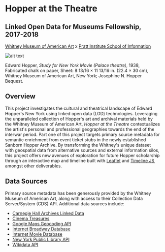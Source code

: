 # Hopper at the Theatre

## Linked Open Data for Museums Fellowship, 2017-2018
[Whitney Museum of American Art](https://whitney.org/) x [Pratt Institute School of Information](https://www.pratt.edu/academics/information/)

![alt text](http://collectionimages.whitney.org/standard/76662/largerpage.jpg)

Edward Hopper, *Study for New York Movie (Palace theatre)*, 1938, Fabricated chalk on paper, Sheet: 8 13/16 × 11 13/16 in. (22.4 × 30 cm), Whitney Museum of American Art, New York; Josephine N. Hopper Bequest.

## Overview
This project investigates the cultural and theatrical landscape of Edward Hopper's New York using linked open data (LOD) technologies. Leveraging the unparalleled collection of Hopper's art and archival materials held by the Whitney Museum of American Art, *Hopper at the Theatre* contextualizes the artist's personal and professional geographies towards the end of the interwar period. Part one of this project targets primary source metadata for semantic enrichment from event ticket stubs in the newly established Sanborn Hopper Archive. By transforming the Whitney's unique dataset with geospatial data from alternative sources and external information silos, this project offers new avenues of exploration for future Hopper scholarship through an interactive map and timeline built with [Leaflet](http://leafletjs.com/) and [Timeline JS](https://timeline.knightlab.com/), amongst other deliverables.

## Data Sources
Primary source metadata has been generously provided by the Whitney Museum of American Art, along with access to their Collection Data Server/System (CDS) API. Additional data sources include:
* [Carnegie Hall Archives Linked Data](https://github.com/CarnegieHall/linked-data)
* [Cinema Treasures](http://cinematreasures.org/)
* [Google Maps Geocoding API](https://developers.google.com/maps/documentation/geocoding/start)
* [Internet Broadway Database](https://www.ibdb.com/)
* [Internet Movie Database](https://www.imdb.com/)
* [New York Public Library API](http://api.repo.nypl.org/)
* [Wikidata API](https://www.wikidata.org/w/api.php)
